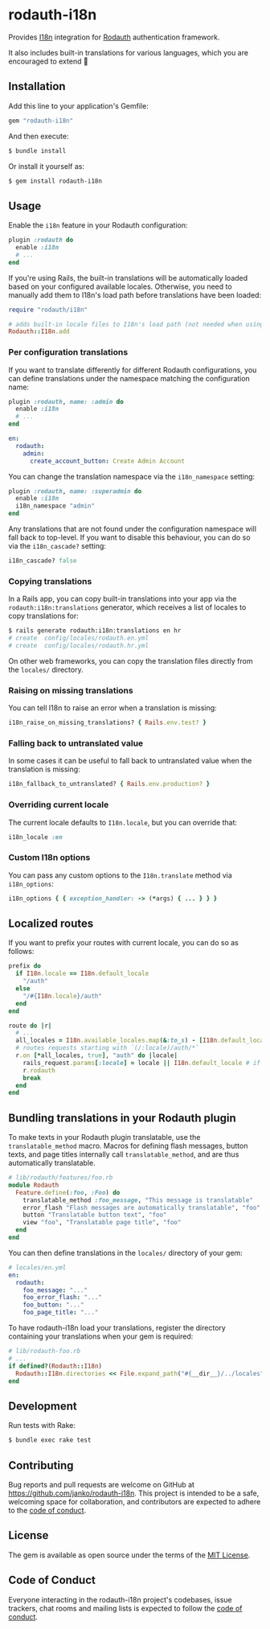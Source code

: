 # rodauth-i18n

Provides [I18n] integration for [Rodauth] authentication framework.

It also includes built-in translations for various languages, which you are encouraged to extend :pray:

## Installation

Add this line to your application's Gemfile:

```ruby
gem "rodauth-i18n"
```

And then execute:

```sh
$ bundle install
```

Or install it yourself as:

```sh
$ gem install rodauth-i18n
```

## Usage

Enable the `i18n` feature in your Rodauth configuration:

```rb
plugin :rodauth do
  enable :i18n
  # ...
end
```

If you're using Rails, the built-in translations will be automatically loaded based on your configured available locales. Otherwise, you need to manually add them to I18n's load path before translations have been loaded:

```rb
require "rodauth/i18n"

# adds built-in locale files to I18n's load path (not needed when using Rails)
Rodauth::I18n.add
```

### Per configuration translations

If you want to translate differently for different Rodauth configurations, you can define translations under the namespace matching the configuration name:

```rb
plugin :rodauth, name: :admin do
  enable :i18n
  # ...
end
```
```yml
en:
  rodauth:
    admin:
      create_account_button: Create Admin Account
```

You can change the translation namespace via the `i18n_namespace` setting:

```rb
plugin :rodauth, name: :superadmin do
  enable :i18n
  i18n_namespace "admin"
end
```

Any translations that are not found under the configuration namespace will fall back to top-level. If you want to disable this behaviour, you can do so via the `i18n_cascade?` setting:

```rb
i18n_cascade? false
```

### Copying translations

In a Rails app, you can copy built-in translations into your app via the `rodauth:i18n:translations` generator, which receives a list of locales to copy translations for:

```sh
$ rails generate rodauth:i18n:translations en hr
# create  config/locales/rodauth.en.yml
# create  config/locales/rodauth.hr.yml
```

On other web frameworks, you can copy the translation files directly from the `locales/` directory.

### Raising on missing translations

You can tell I18n to raise an error when a translation is missing:

```rb
i18n_raise_on_missing_translations? { Rails.env.test? }
```

### Falling back to untranslated value

In some cases it can be useful to fall back to untranslated value when the translation is missing:

```rb
i18n_fallback_to_untranslated? { Rails.env.production? }
```

### Overriding current locale

The current locale defaults to `I18n.locale`, but you can override that:

```rb
i18n_locale :en
```

### Custom I18n options

You can pass any custom options to the `I18n.translate` method via `i18n_options`:

```rb
i18n_options { { exception_handler: -> (*args) { ... } } }
```

## Localized routes

If you want to prefix your routes with current locale, you can do so as
follows:

```rb
prefix do
  if I18n.locale == I18n.default_locale
    "/auth"
  else
    "/#{I18n.locale}/auth"
  end
end
```
```rb
route do |r|
  # ...
  all_locales = I18n.available_locales.map(&:to_s) - [I18n.default_locale.to_s]
  # routes requests starting with `(/:locale)/auth/*`
  r.on [*all_locales, true], "auth" do |locale|
    rails_request.params[:locale] = locale || I18n.default_locale # if using Rails
    r.rodauth
    break
  end
end
```

## Bundling translations in your Rodauth plugin

To make texts in your Rodauth plugin translatable, use the `translatable_method` macro. Macros for defining flash messages, button texts, and page titles internally call `translatable_method`, and are thus automatically translatable.

```rb
# lib/rodauth/features/foo.rb
module Rodauth
  Feature.define(:foo, :Foo) do
    translatable_method :foo_message, "This message is translatable"
    error_flash "Flash messages are automatically translatable", "foo"
    button "Translatable button text", "foo"
    view "foo", "Translatable page title", "foo"
  end
end
```

You can then define translations in the `locales/` directory of your gem:

```yml
# locales/en.yml
en:
  rodauth:
    foo_message: "..."
    foo_error_flash: "..."
    foo_button: "..."
    foo_page_title: "..."
```

To have rodauth-i18n load your translations, register the directory containing your translations when your gem is required:

```rb
# lib/rodauth-foo.rb
# ...
if defined?(Rodauth::I18n)
  Rodauth::I18n.directories << File.expand_path("#{__dir__}/../locales")
end
```

## Development

Run tests with Rake:

```sh
$ bundle exec rake test
```

## Contributing

Bug reports and pull requests are welcome on GitHub at https://github.com/janko/rodauth-i18n. This project is intended to be a safe, welcoming space for collaboration, and contributors are expected to adhere to the [code of conduct](https://github.com/janko/rodauth-i18n/blob/master/CODE_OF_CONDUCT.md).

## License

The gem is available as open source under the terms of the [MIT License](https://opensource.org/licenses/MIT).

## Code of Conduct

Everyone interacting in the rodauth-i18n project's codebases, issue trackers, chat rooms and mailing lists is expected to follow the [code of conduct](https://github.com/janko/rodauth-i18n/blob/master/CODE_OF_CONDUCT.md).

[I18n]: https://github.com/ruby-i18n/i18n
[Rodauth]: https://github.com/jeremyevans/rodauth
[Rails Internationalization Guide]: https://guides.rubyonrails.org/i18n.html
